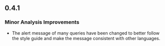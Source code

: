 ## 0.4.1

### Minor Analysis Improvements

* The alert message of many queries have been changed to better follow the style guide and make the message consistent with other languages.
